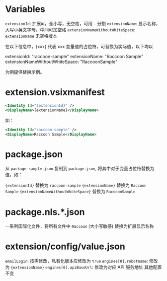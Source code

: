 # Variables

`extensionId`: 扩展id，全小写，无空格，可用 `-` 分割
`extensionName`: 显示名称，大写小英文字母，中间可加空格
`extensionNameWithoutWhiteSpace`: `extensionName` 无空格版本

在以下信息中，{xxx} 代表 xxx 变量值的占位符，可替换为实际值，以下均以

extensionId: "raccoon-sample"
extensionName: "Raccoon Sample"
extensionNameWithoutWhiteSpace: "RaccoonSample"

为例提供替换示例。

# extension.vsixmanifest

```xml
<Identity Id="{extensionId}" />
<DisplayName>{extensionName}</DisplayName>
```

如：
```xml
<Identity Id="raccoon-sample" />
<DisplayName>Raccoon Sample</DisplayName>
```

# package.json

从 `package-sample.json` 复制到 `package.json`, 将其中对于变量占位符替换为值，如：

`{extensionId}` 替换为 `raccoon-sample`
`{extensionName}` 替换为 `Raccoon Sample`
`{extensionNameWithoutWhiteSpace}` 替换为 `RaccoonSample`

# package.nls.*.json

一系列国际化文件，将所有文件中 `Raccoon` (大小写敏感) 替换为扩展显示名称

# extension/config/value.json

`emailLogin`: 按需修改，私有化版本应修改为 `true`
`engines[0].robotname`: 修改为 `{extensionName}`
`engines[0].apiBaseUrl`: 修改为对应 API 服务地址
其他配置不变